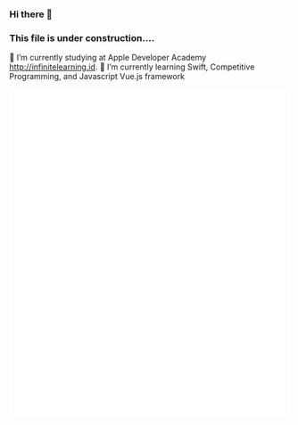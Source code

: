 ### Hi there 👋

### This file is under construction....

🔭 I’m currently studying at Apple Developer Academy http://infinitelearning.id.
🌱 I’m currently learning Swift, Competitive Programming, and Javascript Vue.js framework

![](https://github.com/mohsulthana/github-stats/blob/master/generated/overview.svg)
![](https://github.com/mohsulthana/github-stats/blob/master/generated/languages.svg)
<!--
**mohsulthana/mohsulthana** is a ✨ _special_ ✨ repository because its `README.md` (this file) appears on your GitHub profile.

Here are some ideas to get you started:

- 🔭 I’m currently working on ...
- 🌱 I’m currently learning ...
- 👯 I’m looking to collaborate on ...
- 🤔 I’m looking for help with ...
- 💬 Ask me about ...
- 📫 How to reach me: ...
- 😄 Pronouns: ...
- ⚡ Fun fact: ...
-->
